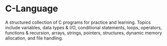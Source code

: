 # C-Language
A structured collection of C programs for practice and learning. Topics include variables, data types &amp; I/O, conditional statements, loops, operators, functions &amp; recursion, arrays, strings, pointers, structures, dynamic memory allocation, and file handling.

